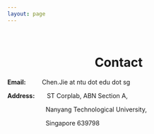```yaml
---
layout: page
---
```


<p>&nbsp;</p>
<h1 style="text-align: center;">Contact</h1>

<p><strong>Email:&nbsp; &nbsp; &nbsp; &nbsp; &nbsp; &nbsp;</strong>Chen.Jie at ntu dot edu dot sg</p>
<p><strong>Address:</strong>&nbsp; &nbsp; &nbsp; &nbsp;ST Corplab, ABN Section A,</p>
<p>&nbsp; &nbsp; &nbsp; &nbsp; &nbsp; &nbsp; &nbsp; &nbsp; &nbsp; &nbsp; &nbsp;&nbsp;Nanyang Technological University,</p>
<p>&nbsp; &nbsp; &nbsp; &nbsp; &nbsp; &nbsp; &nbsp; &nbsp; &nbsp; &nbsp; &nbsp;&nbsp;Singapore 639798</p>
